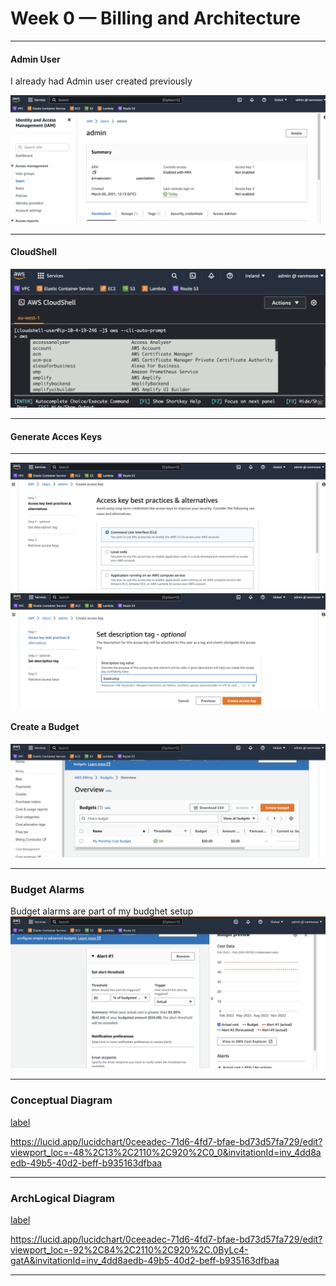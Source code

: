 # Week 0 — Billing and Architecture

**************************************

#### **Admin User**
I already had Admin user created previously

![Alt text](assets/admin-user.png)

**************************************

#### **CloudShell**

![Alt text](assets/clousshell-screenshot.png)

**************************************

#### **Generate Acces Keys**

**************************************
![Alt text](assets/generate-access-keys-01.png)
![Alt text](assets/generate-access-keys-02.png)

#### **Create a Budget**
![Alt text](assets/budget.png)

**************************************

### **Budget Alarms**
Budget alarms are part of my budghet setup
![Alt text](assets/budget-alarms.png)

**************************************
### **Conceptual Diagram**
[label](assets/Cloud-Architecture-conceptual.pdf)

https://lucid.app/lucidchart/0ceeadec-71d6-4fd7-bfae-bd73d57fa729/edit?viewport_loc=-48%2C13%2C2110%2C920%2C0_0&invitationId=inv_4dd8aedb-49b5-40d2-beff-b935163dfbaa


**************************************
### **ArchLogical Diagram**
[label](assets/Cloud-Architecture-logical.pdf)

https://lucid.app/lucidchart/0ceeadec-71d6-4fd7-bfae-bd73d57fa729/edit?viewport_loc=-92%2C84%2C2110%2C920%2C.0ByLc4-gatA&invitationId=inv_4dd8aedb-49b5-40d2-beff-b935163dfbaa

**************************************